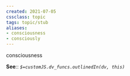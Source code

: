 ```yaml
---
created: 2021-07-05
cssclass: topic
tags: topic/stub
aliases:
- consciousness
- consciously
---
```

consciousness

**See**:: 
*`$=customJS.dv_funcs.outlinedIn(dv, this)`*


